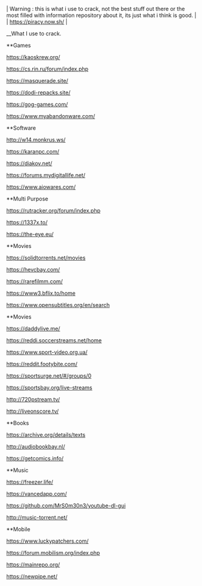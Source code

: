 | Warning : this is what i use to crack, not the best stuff out there or the most filled with information repository about it, its just what i think is good. |
| https://piracy.now.sh/ |

__What I use to crack.

**Games

https://kaoskrew.org/

https://cs.rin.ru/forum/index.php

https://masquerade.site/

https://dodi-repacks.site/

https://gog-games.com/

https://www.myabandonware.com/

**Software

http://w14.monkrus.ws/

https://karanpc.com/

https://diakov.net/

https://forums.mydigitallife.net/

https://www.aiowares.com/


**Multi Purpose

https://rutracker.org/forum/index.php

https://1337x.to/

https://the-eye.eu/


**Movies

https://solidtorrents.net/movies


https://hevcbay.com/


https://rarefilmm.com/


https://www3.bflix.to/home


https://www.opensubtitles.org/en/search


**Movies

https://daddylive.me/


https://reddi.soccerstreams.net/home


https://www.sport-video.org.ua/


https://reddit.footybite.com/


https://sportsurge.net/#/groups/0


https://sportsbay.org/live-streams


http://720pstream.tv/


http://liveonscore.tv/


**Books

https://archive.org/details/texts


http://audiobookbay.nl/


https://getcomics.info/


**Music

https://freezer.life/


https://vancedapp.com/


https://github.com/MrS0m30n3/youtube-dl-gui


http://music-torrent.net/

**Mobile

https://www.luckypatchers.com/


https://forum.mobilism.org/index.php


https://mainrepo.org/


https://newpipe.net/
